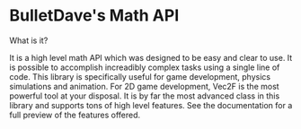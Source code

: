 # BulletDave's Math API

What is it?

It is a high level math API which was designed to be easy and clear to use. It is possible to accomplish increadibly complex tasks using a single line of code. This library is specifically useful for game development, physics simulations and animation. For 2D game development, Vec2F is the most powerful tool at your disposal. It is by far the most advanced class in this library and supports tons of high level features. See the documentation for a full preview of the features offered.
